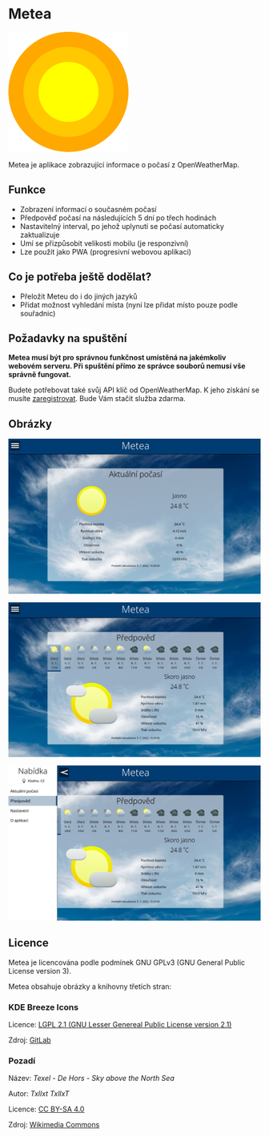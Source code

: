# Metea
![Logo](img/logos/logo-240.png)

Metea je aplikace zobrazující informace o počasí z OpenWeatherMap.

## Funkce

- Zobrazení informací o současném počasí
- Předpověď počasí na následujících 5 dní po třech hodinách
- Nastavitelný interval, po jehož uplynutí se počasí automaticky zaktualizuje
- Umí se přizpůsobit velikosti mobilu (je responzivní)
- Lze použít jako PWA (progresivní webovou aplikaci)

## Co je potřeba ještě dodělat?

- Přeložit Meteu do i do jiných jazyků
- Přidat možnost vyhledání místa (nyní lze přidat místo pouze podle souřadnic)

## Požadavky na spuštění

**Metea musí být pro správnou funkčnost umístěná na jakémkoliv webovém serveru. Při spuštění přímo ze správce souborů nemusí vše správně fungovat.**

Budete potřebovat také svůj API klíč od OpenWeatherMap. K jeho získání se musíte [zaregistrovat](https://home.openweathermap.org/users/sign_up). Bude Vám stačit služba zdarma.

## Obrázky

![Současné počasí](img/screenshots/screenshot-1.jpg)

![Předpověď](img/screenshots/screenshot-2.jpg)

![Menu](img/screenshots/screenshot-3.jpg)

## Licence

Metea je licencována podle podmínek GNU GPLv3 (GNU General Public License version 3).

Metea obsahuje obrázky a knihovny třetích stran:

### KDE Breeze Icons

Licence: [LGPL 2.1 (GNU Lesser Genereal Public License version 2.1)](https://invent.kde.org/frameworks/breeze-icons/-/raw/master/COPYING.LIB)

Zdroj: [GitLab](https://invent.kde.org/frameworks/breeze-icons)

### Pozadí 

Název: *Texel - De Hors - Sky above the North Sea*

Autor: *Txllxt TxllxT*

Licence: [CC BY-SA 4.0](https://creativecommons.org/licenses/by-sa/4.0/deed.en)

Zdroj: [Wikimedia Commons](https://commons.wikimedia.org/wiki/File:Texel_-_De_Hors_-_Sky_above_the_North_Sea.jpg)
